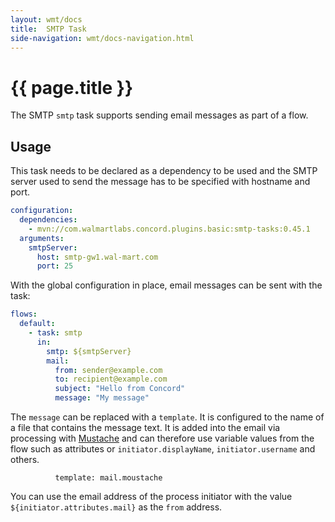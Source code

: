 ```yaml
---
layout: wmt/docs
title:  SMTP Task
side-navigation: wmt/docs-navigation.html
---
```


# {{ page.title }}

The SMTP `smtp` task supports sending email messages as part of a flow.



## Usage

This task needs to be declared as a dependency to be used and the SMTP server
used to send the message has to be specified with hostname and port.

```yaml
configuration:
  dependencies:
    - mvn://com.walmartlabs.concord.plugins.basic:smtp-tasks:0.45.1
  arguments:
    smtpServer:
      host: smtp-gw1.wal-mart.com
      port: 25
```

With the global configuration in place, email messages can be sent with the task:

```yaml
flows:
  default:
    - task: smtp
      in:
        smtp: ${smtpServer}
        mail:
          from: sender@example.com
          to: recipient@example.com
          subject: "Hello from Concord"
          message: "My message"
```

The `message` can be replaced with a `template`. It is configured to
the name of a file that contains the message text. It is added into the email
via processing with [Mustache](https://mustache.github.io/) and can therefore
use variable values from the flow such as attributes or `initiator.displayName`,
`initiator.username` and others.

```
          template: mail.moustache
```

You can use the email address of the process initiator with the value
`${initiator.attributes.mail}` as the `from` address.
